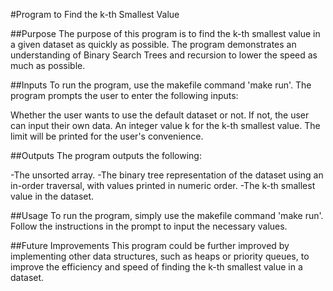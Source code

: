 #Program to Find the k-th Smallest Value

##Purpose
The purpose of this program is to find the k-th smallest value in a given dataset as quickly as possible. The program demonstrates an understanding of Binary Search Trees and recursion to lower the speed as much as possible.

##Inputs
To run the program, use the makefile command 'make run'. The program prompts the user to enter the following inputs:

Whether the user wants to use the default dataset or not. If not, the user can input their own data.
An integer value k for the k-th smallest value. The limit will be printed for the user's convenience.

##Outputs
The program outputs the following:

-The unsorted array.
-The binary tree representation of the dataset using an in-order traversal, with values printed in numeric order.
-The k-th smallest value in the dataset.

##Usage
To run the program, simply use the makefile command 'make run'. Follow the instructions in the prompt to input the necessary values.

##Future Improvements
This program could be further improved by implementing other data structures, such as heaps or priority queues, to improve the efficiency and speed of finding the k-th smallest value in a dataset.
